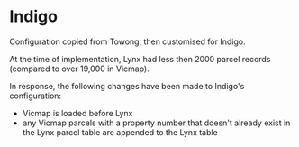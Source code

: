 # Indigo

Configuration copied from Towong, then customised for Indigo.

At the time of implementation, Lynx had less then 2000 parcel records (compared to over 19,000 in Vicmap).

In response, the following changes have been made to Indigo's configuration:

* Vicmap is loaded before Lynx
* any Vicmap parcels with a property number that doesn't already exist in the Lynx parcel table are appended to the Lynx table